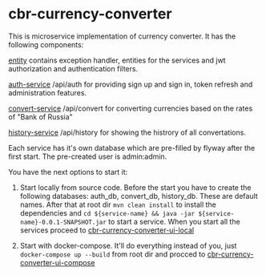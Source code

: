 # cbr-currency-converter

This is microservice implementation of currency converter. 
It has the following components:

[entity](https://github.com/CPTMUTCHELL/cbr-currency-converter/tree/k8s/entity)
contains exception handler, entities for the services and jwt authorization and authentication filters.

[auth-service](https://github.com/CPTMUTCHELL/cbr-currency-converter/tree/k8s/auth-service) /api/auth
for providing sign up and sign in, token refresh and administration features.

[convert-service](https://github.com/CPTMUTCHELL/cbr-currency-converter/tree/k8s/convert-service) /api/convert
for converting currencies based on the rates of "Bank of Russia"

[history-service](https://github.com/CPTMUTCHELL/cbr-currency-converter/tree/k8s/history-service) /api/history
for showing the histrory of all convertations.

Each service has it's own database which are pre-filled by flyway after the first start.
The pre-created user is admin:admin. 

You have the next options to start it:

1) Start locally from source code. Before the start you have to create the following databases: auth_db, convert_db, history_db. These are default names.
After that at root dir `mvn clean install` to install the dependencies and `cd ${service-name} && java -jar ${service-name}-0.0.1-SNAPSHOT.jar` to start a service. When you start all the services proceed to [cbr-currency-converter-ui-local](https://github.com/CPTMUTCHELL/cbr-currency-converter-ui/blob/master/README.md#local)

2) Start with docker-compose. It'll do everything instead of you, just `docker-compose up --build` from root dir and procced to [cbr-currency-converter-ui-compose](https://github.com/CPTMUTCHELL/cbr-currency-converter-ui/blob/master/README.md#compose)
